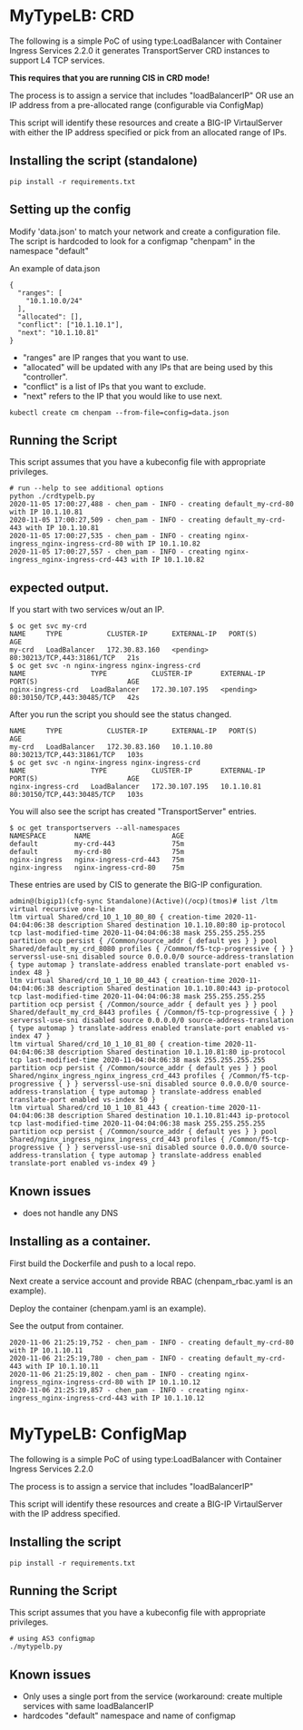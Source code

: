 # MyTypeLB: CRD

The following is a simple PoC of using type:LoadBalancer with
Container Ingress Services 2.2.0 it generates TransportServer
CRD instances to support L4 TCP services.

**This requires that you are running CIS in CRD mode!**

The process is to assign a service that includes "loadBalancerIP" OR use an IP address from a pre-allocated range (configurable via ConfigMap)

This script will identify these resources and create a BIG-IP
VirtaulServer with either the  IP address specified or pick from
an allocated range of IPs.

## Installing the script (standalone)

```
pip install -r requirements.txt
```
## Setting up the config

Modify 'data.json' to match your network and create a configuration file.
The script is hardcoded to look for a configmap "chenpam" in the namespace
"default"

An example of data.json
```
{
  "ranges": [
    "10.1.10.0/24"
  ],
  "allocated": [],
  "conflict": ["10.1.10.1"],
  "next": "10.1.10.81"
}
```
* "ranges" are IP ranges that you want to use.  
* "allocated" will be updated with any IPs that are being used by this "controller".
* "conflict" is a list of IPs that you want to exclude.
* "next" refers to the IP that you would like to use next.

```
kubectl create cm chenpam --from-file=config=data.json
```

## Running the Script

This script assumes that you have a kubeconfig file with
appropriate privileges.

```
# run --help to see additional options
python ./crdtypelb.py
2020-11-05 17:00:27,488 - chen_pam - INFO - creating default_my-crd-80 with IP 10.1.10.81
2020-11-05 17:00:27,509 - chen_pam - INFO - creating default_my-crd-443 with IP 10.1.10.81
2020-11-05 17:00:27,535 - chen_pam - INFO - creating nginx-ingress_nginx-ingress-crd-80 with IP 10.1.10.82
2020-11-05 17:00:27,557 - chen_pam - INFO - creating nginx-ingress_nginx-ingress-crd-443 with IP 10.1.10.82
```

## expected output.

If you start with two services w/out an IP.

```
$ oc get svc my-crd
NAME     TYPE           CLUSTER-IP      EXTERNAL-IP   PORT(S)                      AGE
my-crd   LoadBalancer   172.30.83.160   <pending>     80:30213/TCP,443:31861/TCP   21s
$ oc get svc -n nginx-ingress nginx-ingress-crd
NAME                TYPE           CLUSTER-IP       EXTERNAL-IP   PORT(S)                      AGE
nginx-ingress-crd   LoadBalancer   172.30.107.195   <pending>     80:30150/TCP,443:30485/TCP   42s
```
After you run the script you should see the status changed.
```$ oc get svc my-crd
NAME     TYPE           CLUSTER-IP      EXTERNAL-IP   PORT(S)                      AGE
my-crd   LoadBalancer   172.30.83.160   10.1.10.80    80:30213/TCP,443:31861/TCP   103s
$ oc get svc -n nginx-ingress nginx-ingress-crd
NAME                TYPE           CLUSTER-IP       EXTERNAL-IP   PORT(S)                      AGE
nginx-ingress-crd   LoadBalancer   172.30.107.195   10.1.10.81    80:30150/TCP,443:30485/TCP   103s
```
You will also see the script has created "TransportServer" entries.
```
$ oc get transportservers --all-namespaces
NAMESPACE       NAME                    AGE
default         my-crd-443              75m
default         my-crd-80               75m
nginx-ingress   nginx-ingress-crd-443   75m
nginx-ingress   nginx-ingress-crd-80    75m
```
These entries are used by CIS to generate the BIG-IP configuration.
```
admin@(bigip1)(cfg-sync Standalone)(Active)(/ocp)(tmos)# list /ltm virtual recursive one-line
ltm virtual Shared/crd_10_1_10_80_80 { creation-time 2020-11-04:04:06:38 description Shared destination 10.1.10.80:80 ip-protocol tcp last-modified-time 2020-11-04:04:06:38 mask 255.255.255.255 partition ocp persist { /Common/source_addr { default yes } } pool Shared/default_my_crd_8080 profiles { /Common/f5-tcp-progressive { } } serverssl-use-sni disabled source 0.0.0.0/0 source-address-translation { type automap } translate-address enabled translate-port enabled vs-index 48 }
ltm virtual Shared/crd_10_1_10_80_443 { creation-time 2020-11-04:04:06:38 description Shared destination 10.1.10.80:443 ip-protocol tcp last-modified-time 2020-11-04:04:06:38 mask 255.255.255.255 partition ocp persist { /Common/source_addr { default yes } } pool Shared/default_my_crd_8443 profiles { /Common/f5-tcp-progressive { } } serverssl-use-sni disabled source 0.0.0.0/0 source-address-translation { type automap } translate-address enabled translate-port enabled vs-index 47 }
ltm virtual Shared/crd_10_1_10_81_80 { creation-time 2020-11-04:04:06:38 description Shared destination 10.1.10.81:80 ip-protocol tcp last-modified-time 2020-11-04:04:06:38 mask 255.255.255.255 partition ocp persist { /Common/source_addr { default yes } } pool Shared/nginx_ingress_nginx_ingress_crd_443 profiles { /Common/f5-tcp-progressive { } } serverssl-use-sni disabled source 0.0.0.0/0 source-address-translation { type automap } translate-address enabled translate-port enabled vs-index 50 }
ltm virtual Shared/crd_10_1_10_81_443 { creation-time 2020-11-04:04:06:38 description Shared destination 10.1.10.81:443 ip-protocol tcp last-modified-time 2020-11-04:04:06:38 mask 255.255.255.255 partition ocp persist { /Common/source_addr { default yes } } pool Shared/nginx_ingress_nginx_ingress_crd_443 profiles { /Common/f5-tcp-progressive { } } serverssl-use-sni disabled source 0.0.0.0/0 source-address-translation { type automap } translate-address enabled translate-port enabled vs-index 49 }
```


## Known issues

* does not handle any DNS 

## Installing as a container.

First build the Dockerfile and push to a local repo.

Next create a service account and provide RBAC (chenpam_rbac.yaml is an example).

Deploy the container (chenpam.yaml is an example).

See the output from container.
```
2020-11-06 21:25:19,752 - chen_pam - INFO - creating default_my-crd-80 with IP 10.1.10.11
2020-11-06 21:25:19,780 - chen_pam - INFO - creating default_my-crd-443 with IP 10.1.10.11
2020-11-06 21:25:19,802 - chen_pam - INFO - creating nginx-ingress_nginx-ingress-crd-80 with IP 10.1.10.12
2020-11-06 21:25:19,857 - chen_pam - INFO - creating nginx-ingress_nginx-ingress-crd-443 with IP 10.1.10.12
```

# MyTypeLB: ConfigMap

The following is a simple PoC of using type:LoadBalancer with
Container Ingress Services 2.2.0

The process is to assign a service that includes "loadBalancerIP"

This script will identify these resources and create a BIG-IP
VirtaulServer with the IP address specified.

## Installing the script

```
pip install -r requirements.txt
```

## Running the Script

This script assumes that you have a kubeconfig file with
appropriate privileges.

```
# using AS3 configmap
./mytypelb.py
```

## Known issues

* Only uses a single port from the service (workaround: create multiple services with same loadBalancerIP 
* hardcodes "default" namespace and name of configmap
